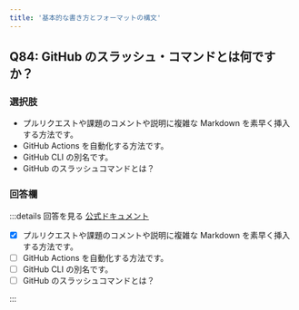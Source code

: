```yaml
---
title: '基本的な書き方とフォーマットの構文'
---
```


## Q84: GitHub のスラッシュ・コマンドとは何ですか？

### 選択肢

- プルリクエストや課題のコメントや説明に複雑な Markdown を素早く挿入する方法です。
- GitHub Actions を自動化する方法です。
- GitHub CLI の別名です。
- GitHub のスラッシュコマンドとは？

### 回答欄

:::details 回答を見る
[公式ドキュメント](https://docs.github.com/ja/issues/tracking-your-work-with-issues/about-slash-commands)

- [x] プルリクエストや課題のコメントや説明に複雑な Markdown を素早く挿入する方法です。
- [ ] GitHub Actions を自動化する方法です。
- [ ] GitHub CLI の別名です。
- [ ] GitHub のスラッシュコマンドとは？

:::

